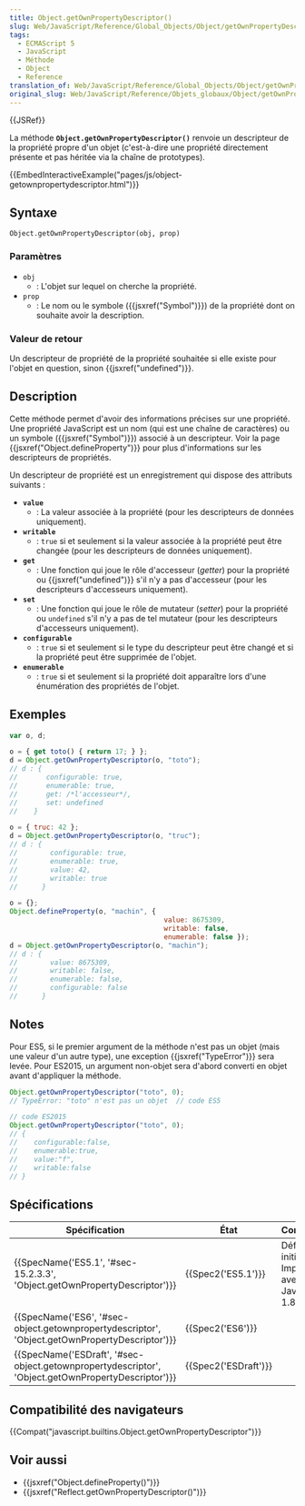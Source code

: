 ```yaml
---
title: Object.getOwnPropertyDescriptor()
slug: Web/JavaScript/Reference/Global_Objects/Object/getOwnPropertyDescriptor
tags:
  - ECMAScript 5
  - JavaScript
  - Méthode
  - Object
  - Reference
translation_of: Web/JavaScript/Reference/Global_Objects/Object/getOwnPropertyDescriptor
original_slug: Web/JavaScript/Reference/Objets_globaux/Object/getOwnPropertyDescriptor
---
```

{{JSRef}}

La méthode **`Object.getOwnPropertyDescriptor()`** renvoie un descripteur de la propriété propre d'un objet (c'est-à-dire une propriété directement présente et pas héritée via la chaîne de prototypes).

{{EmbedInteractiveExample("pages/js/object-getownpropertydescriptor.html")}}

## Syntaxe

    Object.getOwnPropertyDescriptor(obj, prop)

### Paramètres

- `obj`
  - : L'objet sur lequel on cherche la propriété.
- `prop`
  - : Le nom ou le symbole ({{jsxref("Symbol")}}) de la propriété dont on souhaite avoir la description.

### Valeur de retour

Un descripteur de propriété de la propriété souhaitée si elle existe pour l'objet en question, sinon {{jsxref("undefined")}}.

## Description

Cette méthode permet d'avoir des informations précises sur une propriété. Une propriété JavaScript est un nom (qui est une chaîne de caractères) ou un symbole ({{jsxref("Symbol")}}) associé à un descripteur. Voir la page {{jsxref("Object.defineProperty")}} pour plus d'informations sur les descripteurs de propriétés.

Un descripteur de propriété est un enregistrement qui dispose des attributs suivants :

- **`value`**
  - : La valeur associée à la propriété (pour les descripteurs de données uniquement).
- **`writable`**
  - : `true` si et seulement si la valeur associée à la propriété peut être changée (pour les descripteurs de données uniquement).
- **`get`**
  - : Une fonction qui joue le rôle d'accesseur (_getter_) pour la propriété ou {{jsxref("undefined")}} s'il n'y a pas d'accesseur (pour les descripteurs d'accesseurs uniquement).
- **`set`**
  - : Une fonction qui joue le rôle de mutateur (_setter_) pour la propriété ou `undefined` s'il n'y a pas de tel mutateur (pour les descripteurs d'accesseurs uniquement).
- **`configurable`**
  - : `true` si et seulement si le type du descripteur peut être changé et si la propriété peut être supprimée de l'objet.
- **`enumerable`**
  - : `true` si et seulement si la propriété doit apparaître lors d'une énumération des propriétés de l'objet.

## Exemples

```js
var o, d;

o = { get toto() { return 17; } };
d = Object.getOwnPropertyDescriptor(o, "toto");
// d : {
//       configurable: true,
//       enumerable: true,
//       get: /*l'accesseur*/,
//       set: undefined
//    }

o = { truc: 42 };
d = Object.getOwnPropertyDescriptor(o, "truc");
// d : {
//        configurable: true,
//        enumerable: true,
//        value: 42,
//        writable: true
//      }

o = {};
Object.defineProperty(o, "machin", {
                                      value: 8675309,
                                      writable: false,
                                      enumerable: false });
d = Object.getOwnPropertyDescriptor(o, "machin");
// d : {
//        value: 8675309,
//        writable: false,
//        enumerable: false,
//        configurable: false
//      }
```

## Notes

Pour ES5, si le premier argument de la méthode n'est pas un objet (mais une valeur d'un autre type), une exception {{jsxref("TypeError")}} sera levée. Pour ES2015, un argument non-objet sera d'abord converti en objet avant d'appliquer la méthode.

```js
Object.getOwnPropertyDescriptor("toto", 0);
// TypeError: "toto" n'est pas un objet  // code ES5

// code ES2015
Object.getOwnPropertyDescriptor("toto", 0);
// {
//    configurable:false,
//    enumerable:true,
//    value:"f",
//    writable:false
// }
```

## Spécifications

| Spécification                                                                                                                        | État                         | Commentaires                                           |
| ------------------------------------------------------------------------------------------------------------------------------------ | ---------------------------- | ------------------------------------------------------ |
| {{SpecName('ES5.1', '#sec-15.2.3.3', 'Object.getOwnPropertyDescriptor')}}                                     | {{Spec2('ES5.1')}}     | Définition initiale. Implémentée avec JavaScript 1.8.5 |
| {{SpecName('ES6', '#sec-object.getownpropertydescriptor', 'Object.getOwnPropertyDescriptor')}}         | {{Spec2('ES6')}}         |                                                        |
| {{SpecName('ESDraft', '#sec-object.getownpropertydescriptor', 'Object.getOwnPropertyDescriptor')}} | {{Spec2('ESDraft')}} |                                                        |

## Compatibilité des navigateurs

{{Compat("javascript.builtins.Object.getOwnPropertyDescriptor")}}

## Voir aussi

- {{jsxref("Object.defineProperty()")}}
- {{jsxref("Reflect.getOwnPropertyDescriptor()")}}
